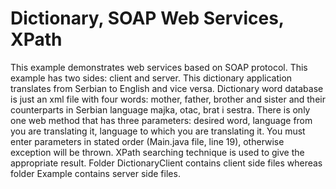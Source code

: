 # Dictionary, SOAP Web Services, XPath

This example demonstrates web services based on SOAP protocol. This example has two sides: client and server. This dictionary application translates from Serbian to English and vice versa. Dictionary word database is just an xml file with four words: mother, father, brother and sister and their counterparts in Serbian language majka, otac, brat i sestra. There is only one web method that has three parameters: desired word, language from you are translating it, language to which you are translating it. You must enter parameters in stated order (Main.java file, line 19), otherwise exception will be thrown. XPath searching technique is used to give the appropriate result. Folder DictionaryClient contains client side files whereas folder Example contains server side files.

